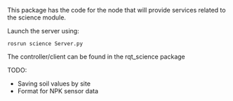 This package has the code for the node that will provide services related to the science module.

Launch the server using:
```
rosrun science Server.py
```

The controller/client can be found in the rqt_science package



TODO:

- Saving soil values by site
- Format for NPK sensor data